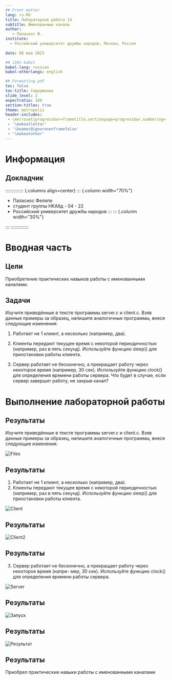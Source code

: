 ```yaml
---
## Front matter
lang: ru-RU
title: Лабораторная работа 14
subtitle: Именованные каналы
author:
   - Паласиос Ф. 
institute:
  - Российский университет дружбы народов, Москва, Россия
  
date: 08 мая 2023

## i18n babel
babel-lang: russian
babel-otherlangs: english

## Formatting pdf
toc: false
toc-title: Содержание
slide_level: 2
aspectratio: 169
section-titles: true
theme: metropolis
header-includes:
 - \metroset{progressbar=frametitle,sectionpage=progressbar,numbering=fraction}
 - '\makeatletter'
 - '\beamer@ignorenonframefalse'
 - '\makeatother'
---
```


# Информация

## Докладчик

:::::::::::::: {.columns align=center}
::: {.column width="70%"}

  * Паласиос Фелипе
  * студент группы НКАбд - 04 - 22
  * Российский университет дружбы народов
:::
::: {.column width="30%"}

:::
::::::::::::::

# Вводная часть


## Цели 

Приобретение практических навыков работы с именованными каналами.


## Задачи
Изучите приведённые в тексте программы server.c и client.c. Взяв данные примеры
за образец, напишите аналогичные программы, внеся следующие изменения:

1. Работает не 1 клиент, а несколько (например, два).

2. Клиенты передают текущее время с некоторой периодичностью (например, раз в пять секунд). Используйте функцию sleep() для приостановки работы клиента.

3. Сервер работает не бесконечно, а прекращает работу через некоторое время (например, 30 сек). Используйте функцию clock() для определения времени работы сервера. Что будет в случае, если сервер завершит работу, не закрыв канал?

# Выполнение лабораторной работы

## Результаты

Изучите приведённые в тексте программы server.c и client.c. Взяв данные примеры
за образец, напишите аналогичные программы, внеся следующие изменения:

![Files](./image/1.jpg)

## Результаты

1. Работает не 1 клиент, а несколько (например, два).
2. Клиенты передают текущее время с некоторой периодичностью (например, раз в пять
секунд). Используйте функцию sleep() для приостановки работы клиента.

![Client](./image/2.1.jpg)

## Результаты

![Client2](./image/2.2.jpg)

## Результаты

3. Сервер работает не бесконечно, а прекращает работу через некоторое время (напри-
мер, 30 сек). Используйте функцию clock() для определения времени работы сервера.

![Server](./image/3.jpg)

## Результаты

![Запуск](./image/3.1.jpg)

## Результаты

![Результат](./image/3.2.jpg)

## Результаты

Приобрел практические навыки работы с именованными каналами

